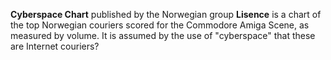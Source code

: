 **Cyberspace Chart** published by the Norwegian group **Lisence** is a chart of the top Norwegian couriers scored for the Commodore Amiga Scene, as measured by volume. It is assumed by the use of "cyberspace" that these are Internet couriers?